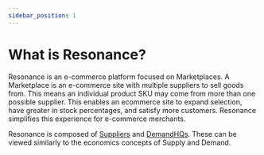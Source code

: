 ```yaml
---
sidebar_position: 1
---
```


# What is Resonance?

Resonance is an e-commerce platform focused on Marketplaces. A Marketplace is an e-commerce site with multiple suppliers to sell goods from. This means an individual product SKU may come from more than one possible supplier. This enables an ecommerce site to expand selection, have greater in stock percentages, and satisfy more customers. Resonance simplifies this experience for e-commerce merchants.

Resonance is composed of [Suppliers](./suppliers/supplier_concepts) and [DemandHQs](./demand-hq/demand-hq-concepts). These can be viewed similarly to the economics concepts of Supply and Demand.
